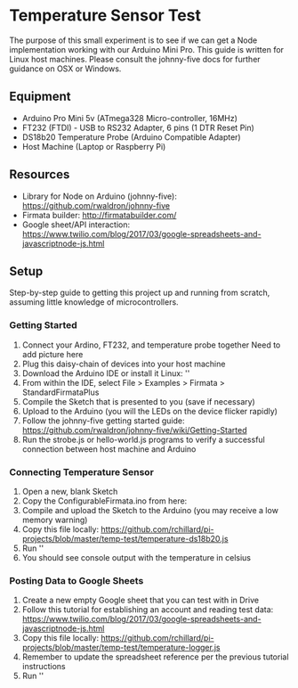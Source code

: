 # Temperature Sensor Test
The purpose of this small experiment is to see if we can get a Node implementation working with our Arduino Mini Pro.  This guide is written for Linux host machines.  Please consult the johnny-five docs for further guidance on OSX or Windows.

## Equipment
* Arduino Pro Mini 5v (ATmega328 Micro-controller, 16MHz)
* FT232 (FTDI) - USB to RS232 Adapter, 6 pins (1 DTR Reset Pin)
* DS18b20 Temperature Probe (Arduino Compatible Adapter)
* Host Machine (Laptop or Raspberry Pi)

## Resources
* Library for Node on Arduino (johnny-five): https://github.com/rwaldron/johnny-five
* Firmata builder: http://firmatabuilder.com/
* Google sheet/API interaction: https://www.twilio.com/blog/2017/03/google-spreadsheets-and-javascriptnode-js.html

## Setup
Step-by-step guide to getting this project up and running from scratch, assuming little knowledge of microcontrollers.

### Getting Started
1. Connect your Ardino, FT232, and temperature probe together
Need to add picture here
1. Plug this daisy-chain of devices into your host machine
1. Download the Arduino IDE or install it Linux: '<sudo apt install arduino>'
1. From within the IDE, select File > Examples > Firmata > StandardFirmataPlus
1. Compile the Sketch that is presented to you (save if necessary)
1. Upload to the Arduino (you will the LEDs on the device flicker rapidly)
1. Follow the johnny-five getting started guide: https://github.com/rwaldron/johnny-five/wiki/Getting-Started
1. Run the strobe.js or hello-world.js programs to verify a successful connection between host machine and Arduino
  
### Connecting Temperature Sensor
1. Open a new, blank Sketch
1. Copy the ConfigurableFirmata.ino from here:
1. Compile and upload the Sketch to the Arduino (you may receive a low memory warning)
1. Copy this file locally: https://github.com/rchillard/pi-projects/blob/master/temp-test/temperature-ds18b20.js
1. Run '<node temperature-ds18b20.js>'
1. You should see console output with the temperature in celsius

### Posting Data to Google Sheets
1. Create a new empty Google sheet that you can test with in Drive
1. Follow this tutorial for establishing an account and reading test data: https://www.twilio.com/blog/2017/03/google-spreadsheets-and-javascriptnode-js.html
1. Copy this file locally: https://github.com/rchillard/pi-projects/blob/master/temp-test/temperature-logger.js
1. Remember to update the spreadsheet reference per the previous tutorial instructions
1. Run '<node temperature-logger.js>'
